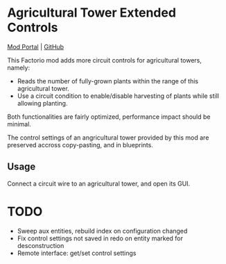 # Agricultural Tower Extended Controls

[Mod Portal](https://mods.factorio.com/mod/agricultural-tower-extended-controls) | [GitHub](https://github.com/FiveYellowMice/factorio-agricultural-tower-extended-controls)

This Factorio mod adds more circuit controls for agricultural towers, namely:

* Reads the number of fully-grown plants within the range of this agricultural tower.
* Use a circuit condition to enable/disable harvesting of plants while still allowing planting.

Both functionalities are fairly optimized, performance impact should be minimal.

The control settings of an angricultural tower provided by this mod are preserved accross copy-pasting, and in blueprints.

## Usage

Connect a circuit wire to an agricultural tower, and open its GUI.

# TODO

* Sweep aux entities, rebuild index on configuration changed
* Fix control settings not saved in redo on entity marked for desconstruction
* Remote interface: get/set control settings
